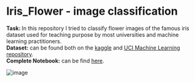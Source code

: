 # Iris_Flower - image classification
<b>Task: </b> In this repository I tried to classify flower images of the famous iris dataset used for teaching purpose by most universities and machine learning practitioners.
<br/>
<b>Dataset:</b> can be found both on the <a href="https://www.kaggle.com/datasets/jeffheaton/iris-computer-vision">kaggle</a> and <a href="https://archive.ics.uci.edu/dataset/53/iris">UCI Machine Learning repository</a>.
<br>
<b>Complete Notebook:</b> can be find <a href="https://github.com/Kmohamedalie/Computer_Vision-Iris_Flower/blob/master/Computer_Vision_Iris_Flower_dataset.ipynb">here</a>.

![image](https://github.com/Kmohamedalie/Computer_Vision-Iris_Flower/assets/63104472/6aff57dc-19ba-4eb9-94d4-16e5eb2a3bae)

